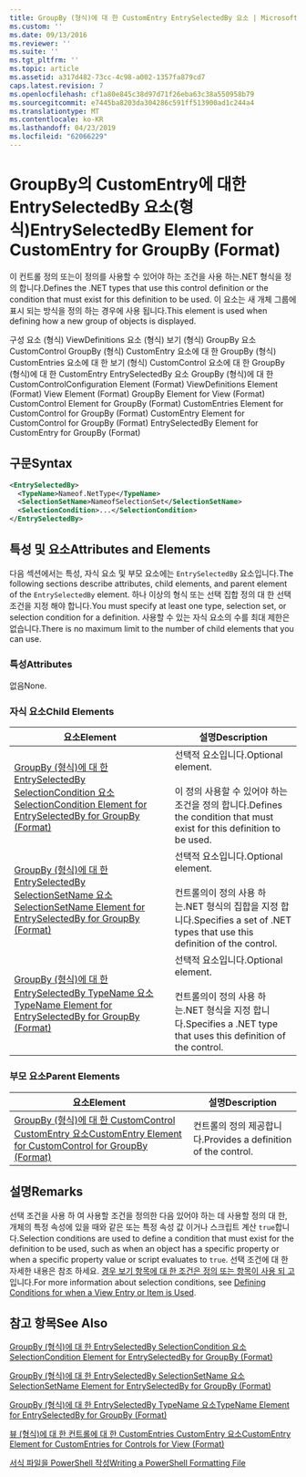 ```yaml
---
title: GroupBy (형식)에 대 한 CustomEntry EntrySelectedBy 요소 | Microsoft Docs
ms.custom: ''
ms.date: 09/13/2016
ms.reviewer: ''
ms.suite: ''
ms.tgt_pltfrm: ''
ms.topic: article
ms.assetid: a317d482-73cc-4c98-a002-1357fa879cd7
caps.latest.revision: 7
ms.openlocfilehash: cf1a80e845c38d97d71f26eba63c38a550958b79
ms.sourcegitcommit: e7445ba8203da304286c591ff513900ad1c244a4
ms.translationtype: MT
ms.contentlocale: ko-KR
ms.lasthandoff: 04/23/2019
ms.locfileid: "62066229"
---
```

# <a name="entryselectedby-element-for-customentry-for-groupby-format"></a><span data-ttu-id="8985f-102">GroupBy의 CustomEntry에 대한 EntrySelectedBy 요소(형식)</span><span class="sxs-lookup"><span data-stu-id="8985f-102">EntrySelectedBy Element for CustomEntry for GroupBy (Format)</span></span>

<span data-ttu-id="8985f-103">이 컨트롤 정의 또는이 정의를 사용할 수 있어야 하는 조건을 사용 하는.NET 형식을 정의 합니다.</span><span class="sxs-lookup"><span data-stu-id="8985f-103">Defines the .NET types that use this control definition or the condition that must exist for this definition to be used.</span></span> <span data-ttu-id="8985f-104">이 요소는 새 개체 그룹에 표시 되는 방식을 정의 하는 경우에 사용 됩니다.</span><span class="sxs-lookup"><span data-stu-id="8985f-104">This element is used when defining how a new group of objects is displayed.</span></span>

<span data-ttu-id="8985f-105">구성 요소 (형식) ViewDefinitions 요소 (형식) 보기 (형식) GroupBy 요소 CustomControl GroupBy (형식) CustomEntry 요소에 대 한 GroupBy (형식) CustomEntries 요소에 대 한 보기 (형식) CustomControl 요소에 대 한 GroupBy (형식)에 대 한 CustomEntry EntrySelectedBy 요소 GroupBy (형식)에 대 한 CustomControl</span><span class="sxs-lookup"><span data-stu-id="8985f-105">Configuration Element (Format) ViewDefinitions Element (Format) View Element (Format) GroupBy Element for View (Format) CustomControl Element for GroupBy (Format) CustomEntries Element for CustomControl for GroupBy (Format) CustomEntry Element for CustomControl for GroupBy (Format) EntrySelectedBy Element for CustomEntry for GroupBy (Format)</span></span>

## <a name="syntax"></a><span data-ttu-id="8985f-106">구문</span><span class="sxs-lookup"><span data-stu-id="8985f-106">Syntax</span></span>

```xml
<EntrySelectedBy>
  <TypeName>Nameof.NetType</TypeName>
  <SelectionSetName>NameofSelectionSet</SelectionSetName>
  <SelectionCondition>...</SelectionCondition>
</EntrySelectedBy>
```

## <a name="attributes-and-elements"></a><span data-ttu-id="8985f-107">특성 및 요소</span><span class="sxs-lookup"><span data-stu-id="8985f-107">Attributes and Elements</span></span>

<span data-ttu-id="8985f-108">다음 섹션에서는 특성, 자식 요소 및 부모 요소에는 `EntrySelectedBy` 요소입니다.</span><span class="sxs-lookup"><span data-stu-id="8985f-108">The following sections describe attributes, child elements, and parent element of the `EntrySelectedBy` element.</span></span> <span data-ttu-id="8985f-109">하나 이상의 형식 또는 선택 집합 정의 대 한 선택 조건을 지정 해야 합니다.</span><span class="sxs-lookup"><span data-stu-id="8985f-109">You must specify at least one type, selection set, or selection condition for a definition.</span></span> <span data-ttu-id="8985f-110">사용할 수 있는 자식 요소의 수를 최대 제한은 없습니다.</span><span class="sxs-lookup"><span data-stu-id="8985f-110">There is no maximum limit to the number of child elements that you can use.</span></span>

### <a name="attributes"></a><span data-ttu-id="8985f-111">특성</span><span class="sxs-lookup"><span data-stu-id="8985f-111">Attributes</span></span>

<span data-ttu-id="8985f-112">없음</span><span class="sxs-lookup"><span data-stu-id="8985f-112">None.</span></span>

### <a name="child-elements"></a><span data-ttu-id="8985f-113">자식 요소</span><span class="sxs-lookup"><span data-stu-id="8985f-113">Child Elements</span></span>

|<span data-ttu-id="8985f-114">요소</span><span class="sxs-lookup"><span data-stu-id="8985f-114">Element</span></span>|<span data-ttu-id="8985f-115">설명</span><span class="sxs-lookup"><span data-stu-id="8985f-115">Description</span></span>|
|-------------|-----------------|
|[<span data-ttu-id="8985f-116">GroupBy (형식)에 대 한 EntrySelectedBy SelectionCondition 요소</span><span class="sxs-lookup"><span data-stu-id="8985f-116">SelectionCondition Element for EntrySelectedBy for GroupBy (Format)</span></span>](./selectioncondition-element-for-entryselectedby-for-groupby-format.md)|<span data-ttu-id="8985f-117">선택적 요소입니다.</span><span class="sxs-lookup"><span data-stu-id="8985f-117">Optional element.</span></span><br /><br /> <span data-ttu-id="8985f-118">이 정의 사용할 수 있어야 하는 조건을 정의 합니다.</span><span class="sxs-lookup"><span data-stu-id="8985f-118">Defines the condition that must exist for this definition to be used.</span></span>|
|[<span data-ttu-id="8985f-119">GroupBy (형식)에 대 한 EntrySelectedBy SelectionSetName 요소</span><span class="sxs-lookup"><span data-stu-id="8985f-119">SelectionSetName Element for EntrySelectedBy for GroupBy (Format)</span></span>](./selectionsetname-element-for-entryselectedby-for-groupby-format.md)|<span data-ttu-id="8985f-120">선택적 요소입니다.</span><span class="sxs-lookup"><span data-stu-id="8985f-120">Optional element.</span></span><br /><br /> <span data-ttu-id="8985f-121">컨트롤의이 정의 사용 하는.NET 형식의 집합을 지정 합니다.</span><span class="sxs-lookup"><span data-stu-id="8985f-121">Specifies a set of .NET types that use this definition of the control.</span></span>|
|[<span data-ttu-id="8985f-122">GroupBy (형식)에 대 한 EntrySelectedBy TypeName 요소</span><span class="sxs-lookup"><span data-stu-id="8985f-122">TypeName Element for EntrySelectedBy for GroupBy (Format)</span></span>](./typename-element-for-entryselectedby-for-groupby-format.md)|<span data-ttu-id="8985f-123">선택적 요소입니다.</span><span class="sxs-lookup"><span data-stu-id="8985f-123">Optional element.</span></span><br /><br /> <span data-ttu-id="8985f-124">컨트롤의이 정의 사용 하는.NET 형식을 지정 합니다.</span><span class="sxs-lookup"><span data-stu-id="8985f-124">Specifies a .NET type that uses this definition of the control.</span></span>|

### <a name="parent-elements"></a><span data-ttu-id="8985f-125">부모 요소</span><span class="sxs-lookup"><span data-stu-id="8985f-125">Parent Elements</span></span>

|<span data-ttu-id="8985f-126">요소</span><span class="sxs-lookup"><span data-stu-id="8985f-126">Element</span></span>|<span data-ttu-id="8985f-127">설명</span><span class="sxs-lookup"><span data-stu-id="8985f-127">Description</span></span>|
|-------------|-----------------|
|[<span data-ttu-id="8985f-128">GroupBy (형식)에 대 한 CustomControl CustomEntry 요소</span><span class="sxs-lookup"><span data-stu-id="8985f-128">CustomEntry Element for CustomControl for GroupBy (Format)</span></span>](./customentry-element-for-customcontrol-for-groupby-format.md)|<span data-ttu-id="8985f-129">컨트롤의 정의 제공합니다.</span><span class="sxs-lookup"><span data-stu-id="8985f-129">Provides a definition of the control.</span></span>|

## <a name="remarks"></a><span data-ttu-id="8985f-130">설명</span><span class="sxs-lookup"><span data-stu-id="8985f-130">Remarks</span></span>

<span data-ttu-id="8985f-131">선택 조건을 사용 하 여 사용할 조건을 정의한 다음 있어야 하는 데 사용할 정의 대 한, 개체의 특정 속성에 있을 때와 같은 또는 특정 속성 값 이거나 스크립트 계산 `true`합니다.</span><span class="sxs-lookup"><span data-stu-id="8985f-131">Selection conditions are used to define a condition that must exist for the definition to be used, such as when an object has a specific property or when a specific property value or script evaluates to `true`.</span></span> <span data-ttu-id="8985f-132">선택 조건에 대 한 자세한 내용은 참조 하세요. [경우 보기 항목에 대 한 조건은 정의 또는 항목이 사용 되 고](./defining-conditions-for-displaying-data.md)입니다.</span><span class="sxs-lookup"><span data-stu-id="8985f-132">For more information about selection conditions, see [Defining Conditions for when a View Entry or Item is Used](./defining-conditions-for-displaying-data.md).</span></span>

## <a name="see-also"></a><span data-ttu-id="8985f-133">참고 항목</span><span class="sxs-lookup"><span data-stu-id="8985f-133">See Also</span></span>

[<span data-ttu-id="8985f-134">GroupBy (형식)에 대 한 EntrySelectedBy SelectionCondition 요소</span><span class="sxs-lookup"><span data-stu-id="8985f-134">SelectionCondition Element for EntrySelectedBy for GroupBy (Format)</span></span>](./selectioncondition-element-for-entryselectedby-for-groupby-format.md)

[<span data-ttu-id="8985f-135">GroupBy (형식)에 대 한 EntrySelectedBy SelectionSetName 요소</span><span class="sxs-lookup"><span data-stu-id="8985f-135">SelectionSetName Element for EntrySelectedBy for GroupBy (Format)</span></span>](./selectionsetname-element-for-entryselectedby-for-groupby-format.md)

[<span data-ttu-id="8985f-136">GroupBy (형식)에 대 한 EntrySelectedBy TypeName 요소</span><span class="sxs-lookup"><span data-stu-id="8985f-136">TypeName Element for EntrySelectedBy for GroupBy (Format)</span></span>](./typename-element-for-entryselectedby-for-groupby-format.md)

[<span data-ttu-id="8985f-137">뷰 (형식)에 대 한 컨트롤에 대 한 CustomEntries CustomEntry 요소</span><span class="sxs-lookup"><span data-stu-id="8985f-137">CustomEntry Element for CustomEntries for Controls for View (Format)</span></span>](./customentry-element-for-customentries-for-controls-for-view-format.md)

[<span data-ttu-id="8985f-138">서식 파일을 PowerShell 작성</span><span class="sxs-lookup"><span data-stu-id="8985f-138">Writing a PowerShell Formatting File</span></span>](./writing-a-powershell-formatting-file.md)
